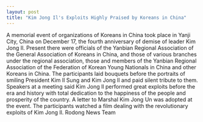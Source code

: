 ```yaml
---
layout: post
title: "Kim Jong Il's Exploits Highly Praised by Koreans in China"
---
```

A memorial event of organizations of Koreans in China took place in
Yanji City, China on December 17, the fourth anniversary of demise of
leader Kim Jong Il.
Present there were officials of the Yanbian Regional Association of the
General Association of Koreans in China, and those of various branches
under the regional association, those and members of the Yanbian
Regional Association of the Federation of Korean Young Nationals in
China and other Koreans in China.
The participants laid bouquets before the portraits of smiling President
Kim Il Sung and Kim Jong Il and paid silent tribute to them.
Speakers at a meeting said Kim Jong Il performed great exploits before
the era and history with total dedication to the happiness of the people
and prosperity of the country.
A letter to Marshal Kim Jong Un was adopted at the event.
The participants watched a film dealing with the revolutionary exploits
of Kim Jong Il.
Rodong News Team

